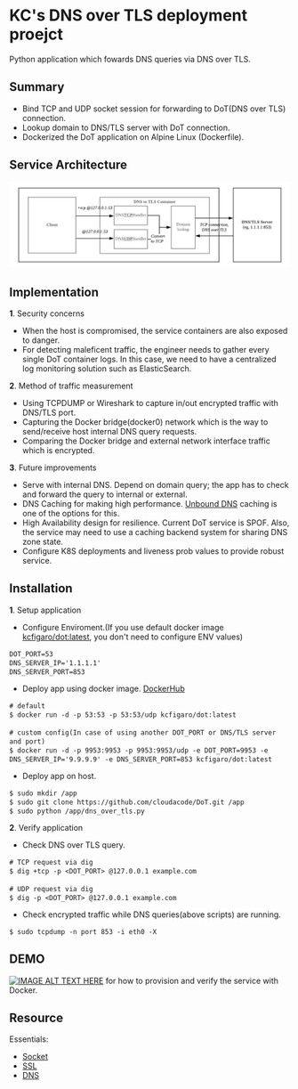 # KC's DNS over TLS deployment proejct
Python application which fowards DNS queries via DNS over TLS.

## Summary
- Bind TCP and UDP socket session for forwarding to DoT(DNS over TLS) connection.
- Lookup domain to DNS/TLS server with DoT connection.  
- Dockerized the DoT application on Alpine Linux (Dockerfile).

## Service Architecture
![Service Architecture](DoT_KC.png)

## Implementation
**1**. Security concerns
  - When the host is compromised, the service containers are also exposed to danger.
  - For detecting maleficent traffic, the engineer needs to gather every single DoT container logs. In this case, we need to have a centralized log monitoring solution such as ElasticSearch.

**2**. Method of traffic measurement
  - Using TCPDUMP or Wireshark to capture in/out encrypted traffic with DNS/TLS port.
  - Capturing the Docker bridge(docker0) network which is the way to send/receive host internal DNS query requests.
  - Comparing the Docker bridge and external network interface traffic which is encrypted.

**3**. Future improvements
  - Serve with internal DNS. Depend on domain query; the app has to check and forward the query to internal or external.
  - DNS Caching for making high performance. [Unbound DNS](https://www.unbound.net/) caching is one of the options for this.
  - High Availability design for resilience. Current DoT service is SPOF. Also, the service may need to use a caching backend system for sharing DNS zone state.
  - Configure K8S deployments and liveness prob values to provide robust service.

## Installation
**1**. Setup application
  - Configure Enviroment.(If you use default docker image [kcfigaro/dot:latest](https://hub.docker.com/r/kcfigaro/dot/), you don't need to configure ENV values)
  
  ```
  DOT_PORT=53
  DNS_SERVER_IP='1.1.1.1'
  DNS_SERVER_PORT=853
  ```
  
  - Deploy app using docker image. [DockerHub](https://hub.docker.com/r/kcfigaro/dot/)
  
  ```
  # default
  $ docker run -d -p 53:53 -p 53:53/udp kcfigaro/dot:latest
  
  # custom config(In case of using another DOT_PORT or DNS/TLS server and port)
  $ docker run -d -p 9953:9953 -p 9953:9953/udp -e DOT_PORT=9953 -e DNS_SERVER_IP='9.9.9.9' -e DNS_SERVER_PORT=853 kcfigaro/dot:latest
  ```
  
  - Deploy app on host.
  
  ```
  $ sudo mkdir /app
  $ sudo git clone https://github.com/cloudacode/DoT.git /app
  $ sudo python /app/dns_over_tls.py
  ```

**2**. Verify application
  - Check DNS over TLS query.
  
  ```
  # TCP request via dig 
  $ dig +tcp -p <DOT_PORT> @127.0.0.1 example.com
  
  # UDP request via dig 
  $ dig -p <DOT_PORT> @127.0.0.1 example.com
  ```
  
  - Check encrypted traffic while DNS queries(above scripts) are running.
  
  ```
  $ sudo tcpdump -n port 853 -i eth0 -X
  ```

## DEMO
  [![IMAGE ALT TEXT HERE](https://img.youtube.com/vi/o2pQQil8EME/0.jpg)](https://www.youtube.com/watch?v=o2pQQil8EME)
 for how to provision and verify the service with Docker.

## Resource
  Essentials:
  - [Socket](https://docs.python.org/2/library/socketserver.html)
  - [SSL](https://docs.python.org/2/library/ssl.html)
  - [DNS](https://tools.ietf.org/html/rfc1035)  
